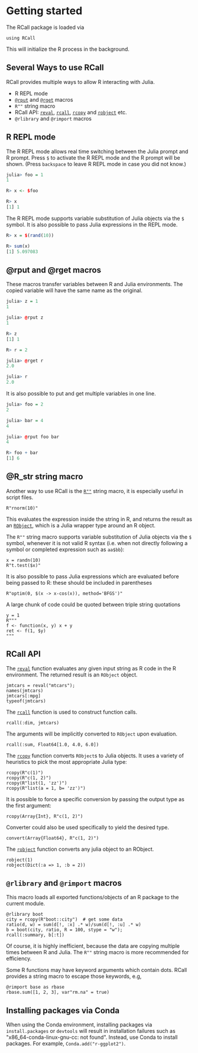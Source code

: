 # Getting started

The RCall package is loaded via

```@repl 1
using RCall
```

This will initialize the R process in the background.


## Several Ways to use RCall

RCall provides multiple ways to allow R interacting with Julia. 

- R REPL mode
- [`@rput`](@ref) and [`@rget`](@ref) macros
- `R""` string macro
- RCall API: [`reval`](@ref), [`rcall`](@ref), [`rcopy`](@ref) and [`robject`](@ref) etc.
- `@rlibrary` and `@rimport` macros


## R REPL mode
The R REPL mode allows real time switching between the Julia prompt and R prompt. Press `$` to activate the R REPL mode and the R prompt will be shown. (Press `backspace` to leave R REPL mode in case you did not know.)

```r
julia> foo = 1
1

R> x <- $foo

R> x
[1] 1
```

The R REPL mode supports variable substitution of Julia objects via the `$` symbol. It is also possible to pass Julia expressions in the REPL mode.

```r
R> x = $(rand(10))

R> sum(x)
[1] 5.097083
```

## @rput and @rget macros

These macros transfer variables between R and Julia environments. The copied variable will have the same name as the original.

```r
julia> z = 1
1

julia> @rput z
1

R> z
[1] 1

R> r = 2

julia> @rget r
2.0

julia> r
2.0
```

It is also possible to put and get multiple variables in one line.

```r
julia> foo = 2
2

julia> bar = 4
4

julia> @rput foo bar
4

R> foo + bar
[1] 6
```

## @R_str string macro

Another way to use RCall is the [`R""`](@ref) string macro, it is especially useful in script files.

```@repl 1
R"rnorm(10)"
```

This evaluates the expression inside the string in R, and returns the result as an [`RObject`](@ref), which is a Julia wrapper type around an R object.

The `R""` string macro supports variable substitution of Julia objects via the `$` symbol, whenever it is not valid R syntax (i.e. when not directly following a symbol or completed expression such as `aa$bb`):

```@repl 1
x = randn(10)
R"t.test($x)"
```

It is also possible to pass Julia expressions which are evaluated before being passed to R: these should be included in parentheses

```@repl 1
R"optim(0, $(x -> x-cos(x)), method='BFGS')"
```

A large chunk of code could be quoted between triple string quotations

```@repl 1
y = 1
R"""
f <- function(x, y) x + y
ret <- f(1, $y)
"""
```


## RCall API

The [`reval`](@ref) function evaluates any given input string as R code in the R environment. The returned result is an `RObject` object.

```@repl 1
jmtcars = reval("mtcars");
names(jmtcars)
jmtcars[:mpg]
typeof(jmtcars)
```

The [`rcall`](@ref) function is used to construct function calls.

```@repl 1
rcall(:dim, jmtcars)
```

The arguments will be implicitly converted to `RObject` upon evaluation.

```@repl 1
rcall(:sum, Float64[1.0, 4.0, 6.0])
```

The [`rcopy`](@ref) function converts `RObject`s to Julia objects. It uses a variety of heuristics to pick the most appropriate Julia type:

```@repl 1
rcopy(R"c(1)")
rcopy(R"c(1, 2)")
rcopy(R"list(1, 'zz')")
rcopy(R"list(a = 1, b= 'zz')")
```

It is possible to force a specific conversion by passing the output type as the first argument:

```@repl 1
rcopy(Array{Int}, R"c(1, 2)")
```

Converter could also be used specifically to yield the desired type.

```@repl 1
convert(Array{Float64}, R"c(1, 2)")
```

The [`robject`](@ref) function converts any julia object to an RObject.

```@repl 1
robject(1)
robject(Dict(:a => 1, :b = 2))
```


## `@rlibrary` and `@rimport` macros

This macro loads all exported functions/objects of an R package to the current module.

```@repl 1
@rlibrary boot
city = rcopy(R"boot::city")  # get some data
ratio(d, w) = sum(d[!, :x] .* w)/sum(d[!, :u] .* w)
b = boot(city, ratio, R = 100, stype = "w");
rcall(:summary, b[:t])
```

Of course, it is highly inefficient, because the data are copying multiple times between R and Julia. The `R""` string macro is more recommended for efficiency.

Some R functions may have keyword arguments which contain dots. RCall provides a string macro to escape those keywords, e.g,

```@repl 1
@rimport base as rbase
rbase.sum([1, 2, 3], var"rm.na" = true)
```

## Installing packages via Conda

When using the Conda environment, installing packages via `install.packages` or `devtools` will result in installation failures such as "x86_64-conda-linux-gnu-cc: not found".
Instead, use Conda to install packages.
For example, `Conda.add("r-ggplot2")`.
